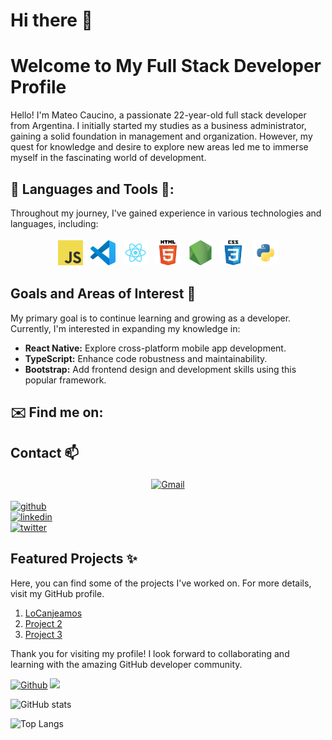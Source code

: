 # Hi there 👋

# Welcome to My Full Stack Developer Profile 

Hello! I'm Mateo Caucino, a passionate 22-year-old full stack developer from Argentina. I initially started my studies as a business administrator, gaining a solid foundation in management and organization. However, my quest for knowledge and desire to explore new areas led me to immerse myself in the fascinating world of development.

## 🧰 Languages and Tools 🚀:
Throughout my journey, I've gained experience in various technologies and languages, including:
<p align="center">
<img src="https://raw.githubusercontent.com/github/explore/80688e429a7d4ef2fca1e82350fe8e3517d3494d/topics/javascript/javascript.png" alt="Javascript" height="40" style="vertical-align:top; margin:4px">
<img src="https://raw.githubusercontent.com/github/explore/80688e429a7d4ef2fca1e82350fe8e3517d3494d/topics/visual-studio-code/visual-studio-code.png" alt="VS Code" height="40" style="vertical-align:top; margin:4px">
<img src="https://raw.githubusercontent.com/github/explore/80688e429a7d4ef2fca1e82350fe8e3517d3494d/topics/react/react.png" alt="react" height="40" style="vertical-align:top; margin:4px">
<img src="https://raw.githubusercontent.com/github/explore/80688e429a7d4ef2fca1e82350fe8e3517d3494d/topics/html/html.png" alt="html" height="40" style="vertical-align:top; margin:4px">
<img src="https://raw.githubusercontent.com/github/explore/80688e429a7d4ef2fca1e82350fe8e3517d3494d/topics/nodejs/nodejs.png" alt="node" height="40" style="vertical-align:top; margin:4px">
<img src="https://raw.githubusercontent.com/github/explore/80688e429a7d4ef2fca1e82350fe8e3517d3494d/topics/css/css.png" alt="css" height="40" style="vertical-align:top; margin:4px">
<img src="https://raw.githubusercontent.com/github/explore/80688e429a7d4ef2fca1e82350fe8e3517d3494d/topics/python/python.png" alt="Python" height="40" style="vertical-align:top; margin:4px">
</p>



## Goals and Areas of Interest 🎯

My primary goal is to continue learning and growing as a developer. Currently, I'm interested in expanding my knowledge in:

- **React Native:** Explore cross-platform mobile app development.
- **TypeScript:** Enhance code robustness and maintainability.
- **Bootstrap:** Add frontend design and development skills using this popular framework.

## ✉️ Find me on:
## Contact 📫

<p align=center>
 <a href="mailto:matecaucino@gmail.com"> <img src="![image](https://github.com/matecauci15/matecauci15/assets/107882167/796798ce-022b-45f0-9206-7cd18956417c)
" alt="Gmail" height="40" style="vertical-align:top; margin:4px"></a>

[<img src='https://cdn.jsdelivr.net/npm/simple-icons@3.0.1/icons/github.svg' alt='github' height='40'>](https://github.com/matecauci15)  
[<img src='https://cdn.jsdelivr.net/npm/simple-icons@3.0.1/icons/linkedin.svg' alt='linkedin' height='40'>](https://www.linkedin.com/in/mateo-caucino/)  
[<img src='https://cdn.jsdelivr.net/npm/simple-icons@3.0.1/icons/twitter.svg' alt='twitter' height='40'>](https://twitter.com/matecaucino)  
</p>


## Featured Projects ✨

Here, you can find some of the projects I've worked on. For more details, visit my GitHub profile.

1. [LoCanjeamos](https://locanjeamos.com.ar)
2. [Project 2](link_to_project_2)
3. [Project 3](link_to_project_3)

Thank you for visiting my profile! I look forward to collaborating and learning with the amazing GitHub developer community.

[![Github](https://img.shields.io/github/followers/matecauci15?label=Follow&style=social)](https://github.com/matecauci15)
![](https://visitor-badge.laobi.icu/badge?page_id=matecauci15)

![GitHub stats](https://github-readme-stats.vercel.app/api?username=matecauci15&show_icons=true&theme=tokyonight)

![Top Langs](https://github-readme-stats.vercel.app/api/top-langs/?username=matecauci15&theme=tokyonight)



